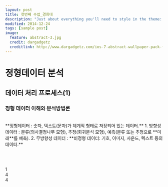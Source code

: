 ```yaml
---
layout: post
title: 첫번째 수업_경희대
description: "Just about everything you'll need to style in the theme: headings, paragraphs, blockquotes, tables, code blocks, and more."
modified: 2014-12-24
tags: [sample post]
image:
  feature: abstract-3.jpg
  credit: dargadgetz
  creditlink: http://www.dargadgetz.com/ios-7-abstract-wallpaper-pack-for-iphone-5-and-ipod-touch-retina/
---
```


# 정형데이터 분석
## 데이터 처리 프로세스(1)
### 정형 데이터 이해와 분석방법론
<br />
**정형데이터 : 숫자, 텍스트(문자)가 체계적 형태로 저장되어 있는 데이터.**
 1. 방향성 데이터 : 분류(의사결정나무 모형), 추정(회귀분석 모형), 예측(분류 또는 추정으로 **미래**를 예측).
 2. 무방향성 데이터 : 
**비정형 데이터: 기호, 이미지, 사운드, 텍스트 등의 데이터.**

<br /><br />

1
<br />
4
<br />
4
